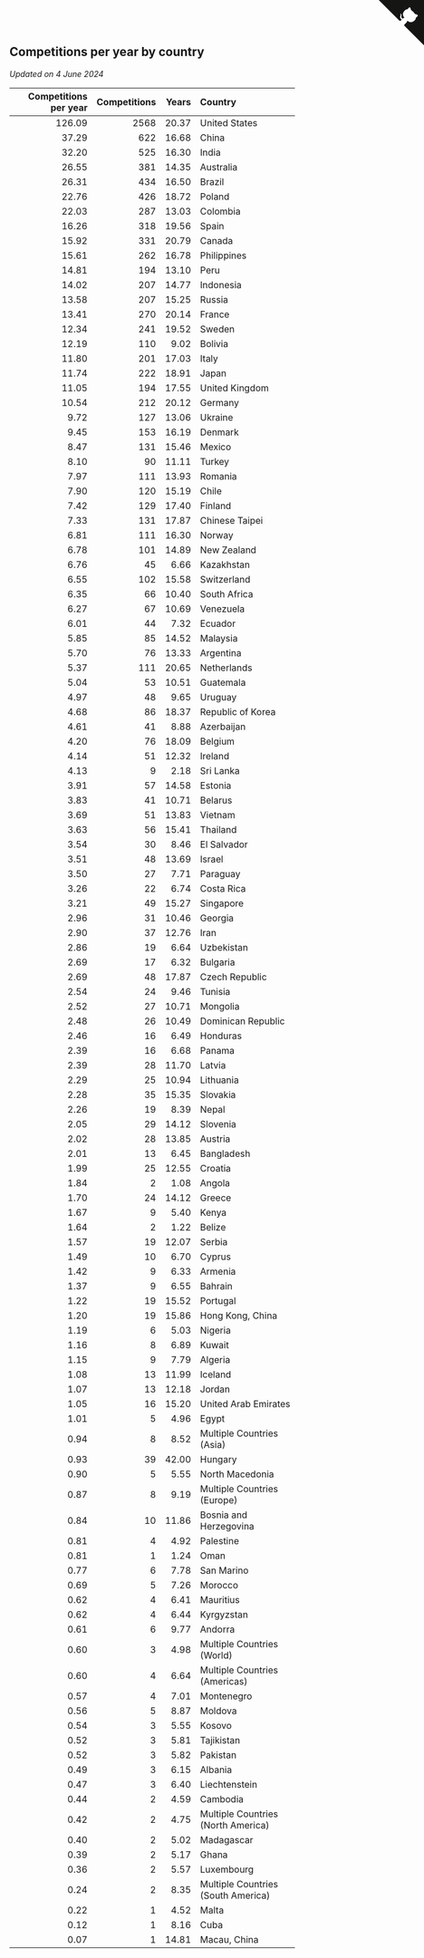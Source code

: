 ## Competitions per year by country

*Updated on  4 June 2024*

| Competitions per year | Competitions | Years | Country |
| ---: | ---: | ---: | :--- |
| 126.09 | 2568 | 20.37 | United States |
| 37.29 | 622 | 16.68 | China |
| 32.20 | 525 | 16.30 | India |
| 26.55 | 381 | 14.35 | Australia |
| 26.31 | 434 | 16.50 | Brazil |
| 22.76 | 426 | 18.72 | Poland |
| 22.03 | 287 | 13.03 | Colombia |
| 16.26 | 318 | 19.56 | Spain |
| 15.92 | 331 | 20.79 | Canada |
| 15.61 | 262 | 16.78 | Philippines |
| 14.81 | 194 | 13.10 | Peru |
| 14.02 | 207 | 14.77 | Indonesia |
| 13.58 | 207 | 15.25 | Russia |
| 13.41 | 270 | 20.14 | France |
| 12.34 | 241 | 19.52 | Sweden |
| 12.19 | 110 | 9.02 | Bolivia |
| 11.80 | 201 | 17.03 | Italy |
| 11.74 | 222 | 18.91 | Japan |
| 11.05 | 194 | 17.55 | United Kingdom |
| 10.54 | 212 | 20.12 | Germany |
| 9.72 | 127 | 13.06 | Ukraine |
| 9.45 | 153 | 16.19 | Denmark |
| 8.47 | 131 | 15.46 | Mexico |
| 8.10 | 90 | 11.11 | Turkey |
| 7.97 | 111 | 13.93 | Romania |
| 7.90 | 120 | 15.19 | Chile |
| 7.42 | 129 | 17.40 | Finland |
| 7.33 | 131 | 17.87 | Chinese Taipei |
| 6.81 | 111 | 16.30 | Norway |
| 6.78 | 101 | 14.89 | New Zealand |
| 6.76 | 45 | 6.66 | Kazakhstan |
| 6.55 | 102 | 15.58 | Switzerland |
| 6.35 | 66 | 10.40 | South Africa |
| 6.27 | 67 | 10.69 | Venezuela |
| 6.01 | 44 | 7.32 | Ecuador |
| 5.85 | 85 | 14.52 | Malaysia |
| 5.70 | 76 | 13.33 | Argentina |
| 5.37 | 111 | 20.65 | Netherlands |
| 5.04 | 53 | 10.51 | Guatemala |
| 4.97 | 48 | 9.65 | Uruguay |
| 4.68 | 86 | 18.37 | Republic of Korea |
| 4.61 | 41 | 8.88 | Azerbaijan |
| 4.20 | 76 | 18.09 | Belgium |
| 4.14 | 51 | 12.32 | Ireland |
| 4.13 | 9 | 2.18 | Sri Lanka |
| 3.91 | 57 | 14.58 | Estonia |
| 3.83 | 41 | 10.71 | Belarus |
| 3.69 | 51 | 13.83 | Vietnam |
| 3.63 | 56 | 15.41 | Thailand |
| 3.54 | 30 | 8.46 | El Salvador |
| 3.51 | 48 | 13.69 | Israel |
| 3.50 | 27 | 7.71 | Paraguay |
| 3.26 | 22 | 6.74 | Costa Rica |
| 3.21 | 49 | 15.27 | Singapore |
| 2.96 | 31 | 10.46 | Georgia |
| 2.90 | 37 | 12.76 | Iran |
| 2.86 | 19 | 6.64 | Uzbekistan |
| 2.69 | 17 | 6.32 | Bulgaria |
| 2.69 | 48 | 17.87 | Czech Republic |
| 2.54 | 24 | 9.46 | Tunisia |
| 2.52 | 27 | 10.71 | Mongolia |
| 2.48 | 26 | 10.49 | Dominican Republic |
| 2.46 | 16 | 6.49 | Honduras |
| 2.39 | 16 | 6.68 | Panama |
| 2.39 | 28 | 11.70 | Latvia |
| 2.29 | 25 | 10.94 | Lithuania |
| 2.28 | 35 | 15.35 | Slovakia |
| 2.26 | 19 | 8.39 | Nepal |
| 2.05 | 29 | 14.12 | Slovenia |
| 2.02 | 28 | 13.85 | Austria |
| 2.01 | 13 | 6.45 | Bangladesh |
| 1.99 | 25 | 12.55 | Croatia |
| 1.84 | 2 | 1.08 | Angola |
| 1.70 | 24 | 14.12 | Greece |
| 1.67 | 9 | 5.40 | Kenya |
| 1.64 | 2 | 1.22 | Belize |
| 1.57 | 19 | 12.07 | Serbia |
| 1.49 | 10 | 6.70 | Cyprus |
| 1.42 | 9 | 6.33 | Armenia |
| 1.37 | 9 | 6.55 | Bahrain |
| 1.22 | 19 | 15.52 | Portugal |
| 1.20 | 19 | 15.86 | Hong Kong, China |
| 1.19 | 6 | 5.03 | Nigeria |
| 1.16 | 8 | 6.89 | Kuwait |
| 1.15 | 9 | 7.79 | Algeria |
| 1.08 | 13 | 11.99 | Iceland |
| 1.07 | 13 | 12.18 | Jordan |
| 1.05 | 16 | 15.20 | United Arab Emirates |
| 1.01 | 5 | 4.96 | Egypt |
| 0.94 | 8 | 8.52 | Multiple Countries (Asia) |
| 0.93 | 39 | 42.00 | Hungary |
| 0.90 | 5 | 5.55 | North Macedonia |
| 0.87 | 8 | 9.19 | Multiple Countries (Europe) |
| 0.84 | 10 | 11.86 | Bosnia and Herzegovina |
| 0.81 | 4 | 4.92 | Palestine |
| 0.81 | 1 | 1.24 | Oman |
| 0.77 | 6 | 7.78 | San Marino |
| 0.69 | 5 | 7.26 | Morocco |
| 0.62 | 4 | 6.41 | Mauritius |
| 0.62 | 4 | 6.44 | Kyrgyzstan |
| 0.61 | 6 | 9.77 | Andorra |
| 0.60 | 3 | 4.98 | Multiple Countries (World) |
| 0.60 | 4 | 6.64 | Multiple Countries (Americas) |
| 0.57 | 4 | 7.01 | Montenegro |
| 0.56 | 5 | 8.87 | Moldova |
| 0.54 | 3 | 5.55 | Kosovo |
| 0.52 | 3 | 5.81 | Tajikistan |
| 0.52 | 3 | 5.82 | Pakistan |
| 0.49 | 3 | 6.15 | Albania |
| 0.47 | 3 | 6.40 | Liechtenstein |
| 0.44 | 2 | 4.59 | Cambodia |
| 0.42 | 2 | 4.75 | Multiple Countries (North America) |
| 0.40 | 2 | 5.02 | Madagascar |
| 0.39 | 2 | 5.17 | Ghana |
| 0.36 | 2 | 5.57 | Luxembourg |
| 0.24 | 2 | 8.35 | Multiple Countries (South America) |
| 0.22 | 1 | 4.52 | Malta |
| 0.12 | 1 | 8.16 | Cuba |
| 0.07 | 1 | 14.81 | Macau, China |


<a href="https://github.com/jonatanklosko/wca_statistics" class="github-corner" aria-label="View source on Github"><svg width="80" height="80" viewBox="0 0 250 250" style="fill:#151513; color:#fff; position: absolute; top: 0; border: 0; right: 0;" aria-hidden="true"><path d="M0,0 L115,115 L130,115 L142,142 L250,250 L250,0 Z"></path><path d="M128.3,109.0 C113.8,99.7 119.0,89.6 119.0,89.6 C122.0,82.7 120.5,78.6 120.5,78.6 C119.2,72.0 123.4,76.3 123.4,76.3 C127.3,80.9 125.5,87.3 125.5,87.3 C122.9,97.6 130.6,101.9 134.4,103.2" fill="currentColor" style="transform-origin: 130px 106px;" class="octo-arm"></path><path d="M115.0,115.0 C114.9,115.1 118.7,116.5 119.8,115.4 L133.7,101.6 C136.9,99.2 139.9,98.4 142.2,98.6 C133.8,88.0 127.5,74.4 143.8,58.0 C148.5,53.4 154.0,51.2 159.7,51.0 C160.3,49.4 163.2,43.6 171.4,40.1 C171.4,40.1 176.1,42.5 178.8,56.2 C183.1,58.6 187.2,61.8 190.9,65.4 C194.5,69.0 197.7,73.2 200.1,77.6 C213.8,80.2 216.3,84.9 216.3,84.9 C212.7,93.1 206.9,96.0 205.4,96.6 C205.1,102.4 203.0,107.8 198.3,112.5 C181.9,128.9 168.3,122.5 157.7,114.1 C157.9,116.9 156.7,120.9 152.7,124.9 L141.0,136.5 C139.8,137.7 141.6,141.9 141.8,141.8 Z" fill="currentColor" class="octo-body"></path></svg></a><style>.github-corner:hover .octo-arm{animation:octocat-wave 560ms ease-in-out}@keyframes octocat-wave{0%,100%{transform:rotate(0)}20%,60%{transform:rotate(-25deg)}40%,80%{transform:rotate(10deg)}}@media (max-width:500px){.github-corner:hover .octo-arm{animation:none}.github-corner .octo-arm{animation:octocat-wave 560ms ease-in-out}}</style>
